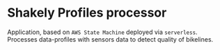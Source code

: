 # Shakely Profiles processor

Application, based on `AWS State Machine` deployed via `serverless`.
Processes data-profiles with sensors data to detect quality of bikelines.
